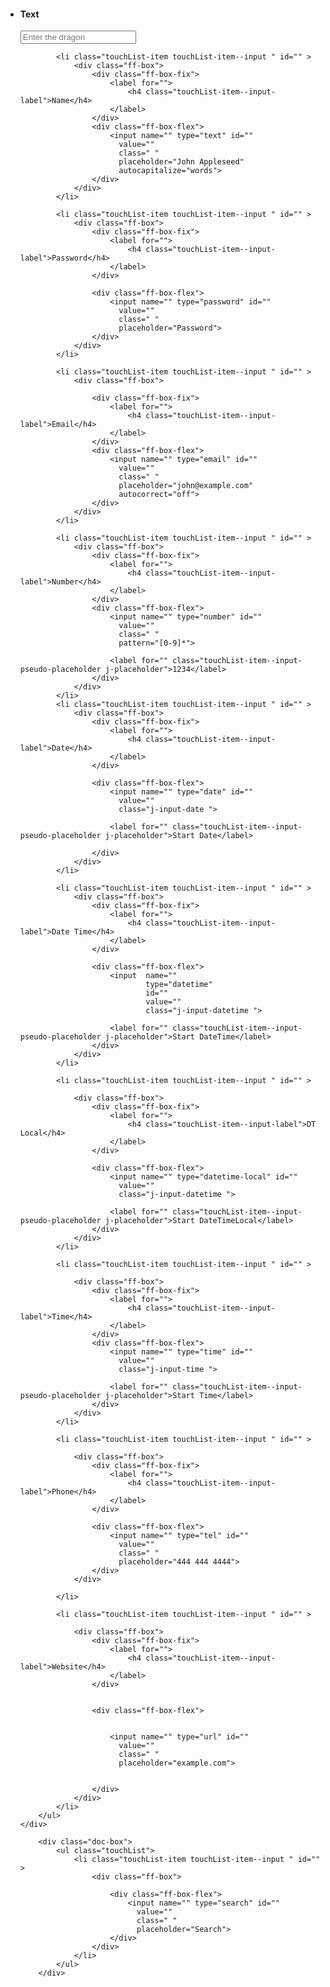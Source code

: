 <div class="doc-box">
        <ul class="touchList">
            <li class="touchList-item touchList-item--input " id="" >
                <div class="ff-box">
                    <div class="ff-box-fix">
                        <label for="">
                            <h4 class="touchList-item--input-label">Text</h4>
                        </label>
                    </div>
                    <div class="ff-box-flex">
                        <input name="" type="text" id="" 
                          value="" 
                          class=" "
                          placeholder="Enter the dragon">
                    </div>
                </div>
            </li>

            <li class="touchList-item touchList-item--input " id="" >
                <div class="ff-box">
                    <div class="ff-box-fix">
                        <label for="">
                            <h4 class="touchList-item--input-label">Name</h4>
                        </label>
                    </div>
                    <div class="ff-box-flex">
                        <input name="" type="text" id="" 
                          value="" 
                          class=" "
                          placeholder="John Appleseed"
                          autocapitalize="words">
                    </div>
                </div>
            </li>

            <li class="touchList-item touchList-item--input " id="" >
                <div class="ff-box">
                    <div class="ff-box-fix">
                        <label for="">
                            <h4 class="touchList-item--input-label">Password</h4>
                        </label>
                    </div>
                
                    <div class="ff-box-flex">
                        <input name="" type="password" id="" 
                          value="" 
                          class=" "
                          placeholder="Password">
                    </div>
                </div>
            </li>

            <li class="touchList-item touchList-item--input " id="" >
                <div class="ff-box">

                    <div class="ff-box-fix">
                        <label for="">
                            <h4 class="touchList-item--input-label">Email</h4>
                        </label>
                    </div>
                    <div class="ff-box-flex">
                        <input name="" type="email" id="" 
                          value="" 
                          class=" "
                          placeholder="john@example.com"              
                          autocorrect="off">
                    </div>
                </div>
            </li>

            <li class="touchList-item touchList-item--input " id="" >
                <div class="ff-box">
                    <div class="ff-box-fix">
                        <label for="">
                            <h4 class="touchList-item--input-label">Number</h4>
                        </label>
                    </div>
                    <div class="ff-box-flex">
                        <input name="" type="number" id="" 
                          value="" 
                          class=" "
                          pattern="[0-9]*">

                        <label for="" class="touchList-item--input-pseudo-placeholder j-placeholder">1234</label>
                    </div>
                </div>
            </li>
            <li class="touchList-item touchList-item--input " id="" >
                <div class="ff-box">
                    <div class="ff-box-fix">
                        <label for="">
                            <h4 class="touchList-item--input-label">Date</h4>
                        </label>
                    </div>
                    
                    <div class="ff-box-flex">    
                        <input name="" type="date" id="" 
                          value="" 
                          class="j-input-date ">
                        
                        <label for="" class="touchList-item--input-pseudo-placeholder j-placeholder">Start Date</label>
                        
                    </div>
                </div>
            </li>

            <li class="touchList-item touchList-item--input " id="" >
                <div class="ff-box">
                    <div class="ff-box-fix">
                        <label for="">
                            <h4 class="touchList-item--input-label">Date Time</h4>
                        </label>
                    </div>
                    
                    <div class="ff-box-flex">
                        <input  name="" 
                                type="datetime" 
                                id="" 
                                value="" 
                                class="j-input-datetime ">

                        <label for="" class="touchList-item--input-pseudo-placeholder j-placeholder">Start DateTime</label>
                    </div>
                </div>
            </li>

            <li class="touchList-item touchList-item--input " id="" >
                
                <div class="ff-box">
                    <div class="ff-box-fix">
                        <label for="">
                            <h4 class="touchList-item--input-label">DT Local</h4>
                        </label>
                    </div>
                    
                    <div class="ff-box-flex">        
                        <input name="" type="datetime-local" id="" 
                          value="" 
                          class="j-input-datetime ">

                        <label for="" class="touchList-item--input-pseudo-placeholder j-placeholder">Start DateTimeLocal</label>
                    </div>
                </div>
            </li>

            <li class="touchList-item touchList-item--input " id="" >

                <div class="ff-box">
                    <div class="ff-box-fix">
                        <label for="">
                            <h4 class="touchList-item--input-label">Time</h4>
                        </label>
                    </div>
                    <div class="ff-box-flex">
                        <input name="" type="time" id="" 
                          value="" 
                          class="j-input-time ">

                        <label for="" class="touchList-item--input-pseudo-placeholder j-placeholder">Start Time</label>
                    </div>
                </div>    
            </li>

            <li class="touchList-item touchList-item--input " id="" >
                
                <div class="ff-box">    
                    <div class="ff-box-fix">
                        <label for="">
                            <h4 class="touchList-item--input-label">Phone</h4>
                        </label>
                    </div>
                    
                    <div class="ff-box-flex">    
                        <input name="" type="tel" id="" 
                          value="" 
                          class=" "
                          placeholder="444 444 4444">
                    </div>
                </div>

            </li>

            <li class="touchList-item touchList-item--input " id="" >
                
                <div class="ff-box">
                    <div class="ff-box-fix">
                        <label for="">
                            <h4 class="touchList-item--input-label">Website</h4>
                        </label>
                    </div>
                
                    
                    <div class="ff-box-flex">

                        
                        <input name="" type="url" id="" 
                          value="" 
                          class=" "
                          placeholder="example.com">

                  
                    </div>
                </div>
            </li>
        </ul>
    </div>

        <div class="doc-box">
            <ul class="touchList">
                <li class="touchList-item touchList-item--input " id="" >
                    <div class="ff-box">
         
                        <div class="ff-box-flex">
                            <input name="" type="search" id="" 
                              value="" 
                              class=" "
                              placeholder="Search">
                        </div>
                    </div>
                </li>
            </ul>
        </div>